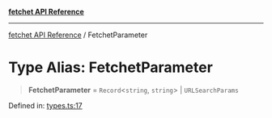 [**fetchet API Reference**](../README.md)

***

[fetchet API Reference](../README.md) / FetchetParameter

# Type Alias: FetchetParameter

> **FetchetParameter** = `Record`\<`string`, `string`\> \| `URLSearchParams`

Defined in: [types.ts:17](https://github.com/brysonbw/fetchet/blob/7b4bb591bcda340766d9cc0bbd17667f15536f84/src/types.ts#L17)
